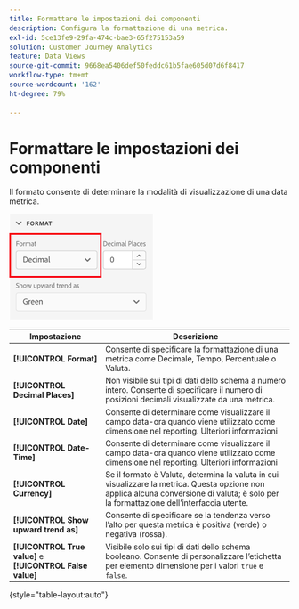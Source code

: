 ```yaml
---
title: Formattare le impostazioni dei componenti
description: Configura la formattazione di una metrica.
exl-id: 5ce13fe9-29fa-474c-bae3-65f275153a59
solution: Customer Journey Analytics
feature: Data Views
source-git-commit: 9668ea5406def50feddc61b5fae605d07d6f8417
workflow-type: tm+mt
source-wordcount: '162'
ht-degree: 79%

---
```


# Formattare le impostazioni dei componenti

Il formato consente di determinare la modalità di visualizzazione di una data metrica.

![Impostazioni formato](../assets/format-settings.png)

| Impostazione | Descrizione |
| --- | --- |
| **[!UICONTROL Format]** | Consente di specificare la formattazione di una metrica come Decimale, Tempo, Percentuale o Valuta. |
| **[!UICONTROL Decimal Places]** | Non visibile sui tipi di dati dello schema a numero intero. Consente di specificare il numero di posizioni decimali visualizzate da una metrica. |
| **[!UICONTROL Date]** | Consente di determinare come visualizzare il campo data-ora quando viene utilizzato come dimensione nel reporting. Ulteriori informazioni |
| **[!UICONTROL Date-Time]** | Consente di determinare come visualizzare il campo data-ora quando viene utilizzato come dimensione nel reporting. Ulteriori informazioni |
| **[!UICONTROL Currency]** | Se il formato è Valuta, determina la valuta in cui visualizzare la metrica. Questa opzione non applica alcuna conversione di valuta; è solo per la formattazione dell’interfaccia utente. |
| **[!UICONTROL Show upward trend as]** | Consente di specificare se la tendenza verso l’alto per questa metrica è positiva (verde) o negativa (rossa). |
| **[!UICONTROL True value]** e **[!UICONTROL False value]** | Visibile solo sui tipi di dati dello schema booleano. Consente di personalizzare l’etichetta per elemento dimensione per i valori `true` e `false`. |

{style=&quot;table-layout:auto&quot;}
